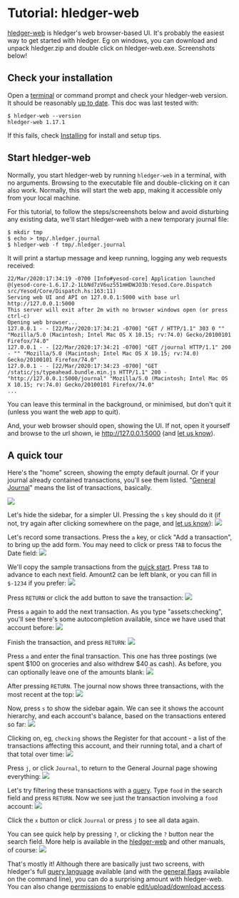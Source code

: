 # Tutorial: hledger-web

<div class=pagetoc>

<!-- toc -->
</div>

[hledger-web](hledger-web.md) is hledger's web browser-based UI.
It's probably the easiest way to get started with hledger.
Eg on windows, you can download and unpack hledger.zip and double click on hledger-web.exe.
Screenshots below!

## Check your installation

Open a
[terminal](https://itconnect.uw.edu/learn/workshops/online-tutorials/web-publishing/what-is-a-terminal/)
or command prompt
and check your hledger-web version.
It should be reasonably [up to date](release-notes.md). 
This doc was last tested with:
```shell
$ hledger-web --version
hledger-web 1.17.1
```

If this fails, check [Installing](install.md) for install and setup tips.

<!--
## Check usage

```shell
$ hledger-web --help
hledger-web [OPTIONS] [PATTERNS]
  start serving the hledger web interface

Flags:
     --serve --server                  serve and log requests, don't browse
                                       or auto-exit
     --serve-api                       like --serve, but serve only the JSON
                                       web API, without the server-side web UI
     --cors=ORIGIN                     allow cross-origin requests from the
                                       specified origin; setting ORIGIN to "*"
                                       allows requests from any origin
     --socket=SOCKET                   use the given socket instead of the
                                       given IP and port (implies --serve)
     --host=IPADDR                     listen on this IP address (default:
                                       127.0.0.1)
     --port=PORT                       listen on this TCP port (default:
                                       5000)
     --base-url=BASEURL                set the base url (default:
                                       http://IPADDR:PORT)
     --file-url=FILEURL                set the static files url (default:
                                       BASEURL/static)
     --capabilities=CAP[,CAP..]        enable the view, add, and/or manage
                                       capabilities (default: view,add)
     --capabilities-header=HTTPHEADER  read capabilities to enable from a
                                       HTTP header, like
                                       X-Sandstorm-Permissions (default:
                                       disabled)

General flags:
...
```
We can see hledger-web has a number of special flags,
as well as all the general flags common to all hledger tools.
For normal local use, we can ignore them all.
-->

## Start hledger-web

Normally, you start hledger-web by running `hledger-web` in a
terminal, with no arguments. Browsing to the executable file and
double-clicking on it can also work.
Normally, this will start the web app, making it accessible only from your local machine.

For this tutorial, to follow the steps/screenshots below and avoid disturbing any
existing data, we'll start hledger-web with a new temporary journal file:
```shell
$ mkdir tmp
$ echo > tmp/.hledger.journal
$ hledger-web -f tmp/.hledger.journal
```

It will print a startup message and keep running, logging any web requests received:
```shell
22/Mar/2020:17:34:19 -0700 [Info#yesod-core] Application launched @(yesod-core-1.6.17.2-1LbNd7zV6uz551mHDWJO3b:Yesod.Core.Dispatch src/Yesod/Core/Dispatch.hs:163:11)
Serving web UI and API on 127.0.0.1:5000 with base url http://127.0.0.1:5000
This server will exit after 2m with no browser windows open (or press ctrl-c)
Opening web browser...
127.0.0.1 - - [22/Mar/2020:17:34:21 -0700] "GET / HTTP/1.1" 303 0 "" "Mozilla/5.0 (Macintosh; Intel Mac OS X 10.15; rv:74.0) Gecko/20100101 Firefox/74.0"
127.0.0.1 - - [22/Mar/2020:17:34:21 -0700] "GET /journal HTTP/1.1" 200 - "" "Mozilla/5.0 (Macintosh; Intel Mac OS X 10.15; rv:74.0) Gecko/20100101 Firefox/74.0"
127.0.0.1 - - [22/Mar/2020:17:34:23 -0700] "GET /static/js/typeahead.bundle.min.js HTTP/1.1" 200 - "http://127.0.0.1:5000/journal" "Mozilla/5.0 (Macintosh; Intel Mac OS X 10.15; rv:74.0) Gecko/20100101 Firefox/74.0"
...
```

You can leave this terminal in the background, or minimised, but don't
quit it (unless you want the web app to quit).

And, your web browser should open, showing the UI.
If not, open it yourself and browse to the url shown,
ie http://127.0.0.1:5000 (and [let us know](support.md)).

## A quick tour

<!-- highslide zooming:
<a href="/images/hledger-web/Screen%20Shot%202020-03-22%20at%206.10.29%20PM.png" class="highslide" onclick="return hs.expand(this)"><img src="/images/hledger-web/Screen%20Shot%202020-03-22%20at%206.10.29%20PM.png" /></a>
-->

Here's the "home" screen, showing the empty default journal.
Or if your journal already contained transactions, you'll see them listed.
"[General Journal](http://en.wikipedia.org/wiki/General_journal)" means the list of transactions, basically.

[![](images/hledger-web/Screen%20Shot%202020-03-22%20at%206.10.29%20PM.png)](images/hledger-web/Screen%20Shot%202020-03-22%20at%206.10.29%20PM.png)

Let's hide the sidebar, for a simpler UI. Pressing the `s` key should do it
(if not, try again after clicking somewhere on the page, and [let us know](support.md)):
[![](images/hledger-web/Screen%20Shot%202020-03-22%20at%206.11.52%20PM.png)](images/hledger-web/Screen%20Shot%202020-03-22%20at%206.11.52%20PM.png)

Let's record some transactions. Press the `a` key, or click "Add a transaction", to bring up the add form.
You may need to click or press `TAB` to focus the Date field:
[![](images/hledger-web/Screen%20Shot%202020-03-22%20at%206.12.04%20PM.png)](images/hledger-web/Screen%20Shot%202020-03-22%20at%206.12.04%20PM.png)

<!-- For dates, you can click the date picker or type the [date](hledger.md#smart-dates). -->
We'll copy the sample transactions from the [quick start](index.md#quick-start). 
Press `TAB` to advance to each next field. 
Amount2 can be left blank, or you can fill in `$-1234` if you prefer:
[![](images/hledger-web/Screen%20Shot%202020-03-22%20at%206.17.53%20PM.png)](images/hledger-web/Screen%20Shot%202020-03-22%20at%206.17.53%20PM.png)

Press `RETURN` or click the add button to save the transaction:
[![](images/hledger-web/Screen%20Shot%202020-03-22%20at%206.18.01%20PM.png)](images/hledger-web/Screen%20Shot%202020-03-22%20at%206.18.01%20PM.png)

Press `a` again to add the next transaction.
As you type "assets:checking", you'll see there's some autocompletion available, since we have used that account before:
[![](images/hledger-web/Screen%20Shot%202020-03-22%20at%206.19.08%20PM.png)](images/hledger-web/Screen%20Shot%202020-03-22%20at%206.19.08%20PM.png)

Finish the transaction, and press `RETURN`:
[![](images/hledger-web/Screen%20Shot%202020-03-22%20at%206.19.26%20PM.png)](images/hledger-web/Screen%20Shot%202020-03-22%20at%206.19.26%20PM.png)

Press `a` and enter the final transaction.
This one has three postings (we spent $100 on groceries and also withdrew $40 as cash). 
As before, you can optionally leave one of the amounts blank:
[![](images/hledger-web/Screen%20Shot%202020-03-22%20at%206.20.17%20PM.png)](images/hledger-web/Screen%20Shot%202020-03-22%20at%206.20.17%20PM.png)

After pressing `RETURN`. The journal now shows three transactions, with the most recent at the top:
[![](images/hledger-web/Screen%20Shot%202020-03-22%20at%206.22.14%20PM.png)](images/hledger-web/Screen%20Shot%202020-03-22%20at%206.22.14%20PM.png)

Now, press `s` to show the sidebar again.
We can see it shows the account hierarchy, and each account's balance, based on the transactions entered so far:
[![](images/hledger-web/Screen%20Shot%202020-03-22%20at%206.22.29%20PM.png)](images/hledger-web/Screen%20Shot%202020-03-22%20at%206.22.29%20PM.png)

Clicking on, eg, `checking` shows the Register for that account - 
a list of the transactions affecting this account, and their running total,
and a chart of that total over time:
[![](images/hledger-web/Screen%20Shot%202020-03-22%20at%206.22.40%20PM.png)](images/hledger-web/Screen%20Shot%202020-03-22%20at%206.22.40%20PM.png)

Press `j`, or click `Journal`, to return to the General Journal page showing everything:
[![](images/hledger-web/Screen%20Shot%202020-03-22%20at%206.22.53%20PM.png)](images/hledger-web/Screen%20Shot%202020-03-22%20at%206.22.53%20PM.png)

Let's try filtering these transactions with a [query](hledger.md#queries).
Type `food` in the search field and press `RETURN`. 
Now we see just the transaction involving a `food` account:
[![](images/hledger-web/Screen%20Shot%202020-03-22%20at%206.24.19%20PM.png)](images/hledger-web/Screen%20Shot%202020-03-22%20at%206.24.19%20PM.png)

Click the `x` button or click `Journal` or press `j` to see all data again.

You can see quick help by pressing `?`, or clicking the `?` button near the search field.
More help is available in the [hledger-web](hledger-web.md) and other manuals, of course:
[![](images/hledger-web/Screen%20Shot%202020-03-22%20at%206.23.44%20PM.png)](images/hledger-web/Screen%20Shot%202020-03-22%20at%206.23.44%20PM.png)

That's mostly it!
Although there are basically just two screens, 
with hledger's full [query language](hledger.md#queries) available
(and with the [general flags](hledger.md#general-options) available on the command line),
you can do a surprising amount with hledger-web.
You can also change
[permissions](hledger-web.md#permissions) to enable
[edit/upload/download access](hledger-web.md#editing-uploading-downloading).
